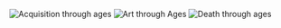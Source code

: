 ![Acquisition through ages](https://github.com/gigiehall/maj_stud_1_GH/assets/139664733/a6c5c082-90a3-48b0-b2ce-d0911701d060)
![Art through Ages](https://github.com/gigiehall/maj_stud_1_GH/assets/139664733/cb0eff34-b97a-4027-8f63-300f8d0c4640)
![Death through ages](https://github.com/gigiehall/maj_stud_1_GH/assets/139664733/d59b7109-bb34-4c32-9c80-72544ecf348b)
